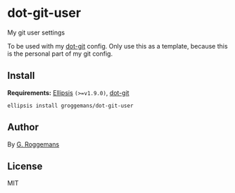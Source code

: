 # dot-git-user

My git user settings

To be used with my [dot-git][dot-git] config. Only use this as a template,
because this is the personal part of my git config.

## Install

**Requirements:** [Ellipsis][ellipsis] `(>=v1.9.0)`, [dot-git][dot-git]

``` shell
ellipsis install groggemans/dot-git-user
```

## Author

By [G. Roggemans][groggemans]

## License

MIT

[dot-git]:              https://github.com/groggemans/dot-git

[Ellipsis]:             https://github.com/ellipsis/ellipsis
[groggemans]:           https://github.com/groggemans
